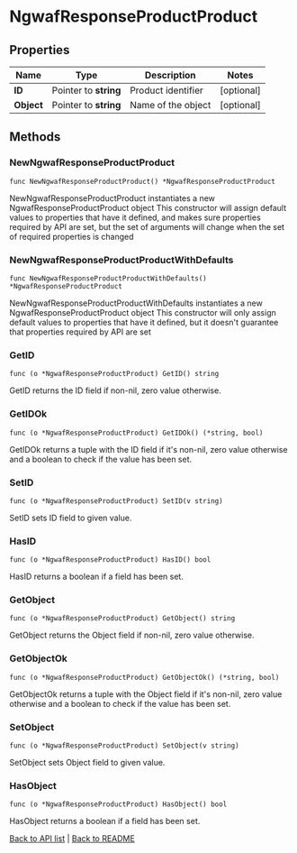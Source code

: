 # NgwafResponseProductProduct

## Properties

Name | Type | Description | Notes
------------ | ------------- | ------------- | -------------
**ID** | Pointer to **string** | Product identifier | [optional] 
**Object** | Pointer to **string** | Name of the object | [optional] 

## Methods

### NewNgwafResponseProductProduct

`func NewNgwafResponseProductProduct() *NgwafResponseProductProduct`

NewNgwafResponseProductProduct instantiates a new NgwafResponseProductProduct object
This constructor will assign default values to properties that have it defined,
and makes sure properties required by API are set, but the set of arguments
will change when the set of required properties is changed

### NewNgwafResponseProductProductWithDefaults

`func NewNgwafResponseProductProductWithDefaults() *NgwafResponseProductProduct`

NewNgwafResponseProductProductWithDefaults instantiates a new NgwafResponseProductProduct object
This constructor will only assign default values to properties that have it defined,
but it doesn't guarantee that properties required by API are set

### GetID

`func (o *NgwafResponseProductProduct) GetID() string`

GetID returns the ID field if non-nil, zero value otherwise.

### GetIDOk

`func (o *NgwafResponseProductProduct) GetIDOk() (*string, bool)`

GetIDOk returns a tuple with the ID field if it's non-nil, zero value otherwise
and a boolean to check if the value has been set.

### SetID

`func (o *NgwafResponseProductProduct) SetID(v string)`

SetID sets ID field to given value.

### HasID

`func (o *NgwafResponseProductProduct) HasID() bool`

HasID returns a boolean if a field has been set.

### GetObject

`func (o *NgwafResponseProductProduct) GetObject() string`

GetObject returns the Object field if non-nil, zero value otherwise.

### GetObjectOk

`func (o *NgwafResponseProductProduct) GetObjectOk() (*string, bool)`

GetObjectOk returns a tuple with the Object field if it's non-nil, zero value otherwise
and a boolean to check if the value has been set.

### SetObject

`func (o *NgwafResponseProductProduct) SetObject(v string)`

SetObject sets Object field to given value.

### HasObject

`func (o *NgwafResponseProductProduct) HasObject() bool`

HasObject returns a boolean if a field has been set.


[Back to API list](../README.md#documentation-for-api-endpoints) | [Back to README](../README.md)
